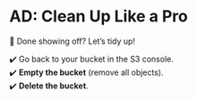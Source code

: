 # AD: Clean Up Like a Pro

🧼 Done showing off? Let’s tidy up!

✔️ Go back to your bucket in the S3 console.  
✔️ **Empty the bucket** (remove all objects).  
✔️ **Delete the bucket**.
